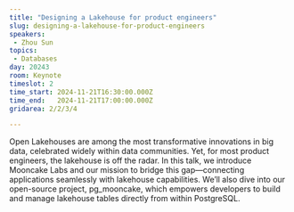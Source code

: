 ```yaml
---
title: "Designing a Lakehouse for product engineers"
slug: designing-a-lakehouse-for-product-engineers
speakers:
 - Zhou Sun
topics:
 - Databases
day: 20243
room: Keynote
timeslot: 2
time_start: 2024-11-21T16:30:00.000Z
time_end:   2024-11-21T17:00:00.000Z
gridarea: 2/2/3/4

---
```



Open Lakehouses are among the most transformative innovations in big data, celebrated widely within data communities. Yet, for most product engineers, the lakehouse is off the radar. In this talk, we introduce Mooncake Labs and our mission to bridge this gap—connecting applications seamlessly with lakehouse capabilities. We’ll also dive into our open-source project, pg_mooncake, which empowers developers to build and manage lakehouse tables directly from within PostgreSQL.